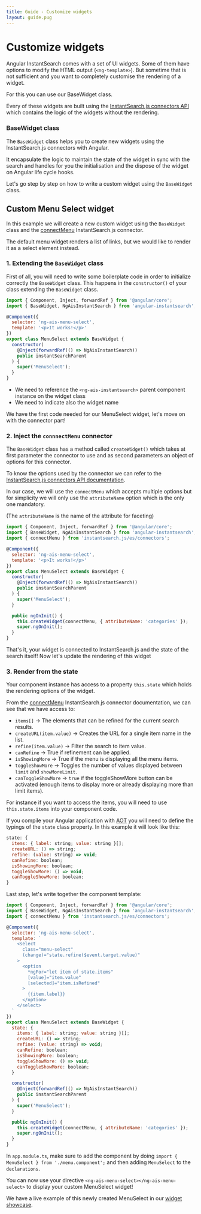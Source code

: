 ```yaml
---
title: Guide - Customize widgets
layout: guide.pug
---
```


# Customize widgets

Angular InstantSearch comes with a set of UI widgets. Some of them have options to modify the HTML output (`<ng-template>`). But sometime that is not sufficient and you want to completely customise the rendering of a widget.

For this you can use our BaseWidget class.

Every of these widgets are built using the [InstantSearch.js connectors API](https://community.algolia.com/instantsearch.js/v2/connectors.html) which contains the logic of the widgets without the rendering.

### BaseWidget class

The `BaseWidget` class helps you to create new widgets using the InstantSearch.js connectors with Angular.

It encapsulate the logic to maintain the state of the widget in sync with the search and handles for you the initialisation and the dispose of the widget on Angular life cycle hooks.

Let's go step by step on how to write a custom widget using the `BaseWidget` class.

## Custom Menu Select widget

In this example we will create a new custom widget using the `BaseWidget` class and the [connectMenu](https://community.algolia.com/instantsearch.js/v2/connectors/connectMenu.html) InstantSearch.js connector.

The default menu widget renders a list of links, but we would like to render it as a select element instead.

### 1. Extending the `BaseWidget` class

First of all, you will need to write some boilerplate code in order to initialize correctly the `BaseWidget` class. This happens in the `constructor()` of your class extending the `BaseWidget` class.

```js
import { Component, Inject, forwardRef } from '@angular/core';
import { BaseWidget, NgAisInstantSearch } from 'angular-instantsearch';

@Component({
  selector: 'ng-ais-menu-select',
  template: '<p>It works!</p>'
})
export class MenuSelect extends BaseWidget {
  constructor(
    @Inject(forwardRef(() => NgAisInstantSearch))
    public instantSearchParent
  ) {
    super('MenuSelect');
  }
}
```

* We need to reference the `<ng-ais-instantsearch>` parent component instance on the widget class
* We need to indicate also the widget name

We have the first code needed for our MenuSelect widget, let's move on with the connector part!

### 2. Inject the `connnectMenu` connector

The `BaseWidget` class has a method called `createWidget()` which takes at first parameter the connector to use and as second parameters an object of options for this connector.

To know the options used by the connector we can refer to the [InstantSearch.js connectors API documentation](https://community.algolia.com/instantsearch.js/v2/connectors.html).

In our case, we will use the `connectMenu` which accepts multiple options but for simplicity we will only use the `attributeName` option which is the only one mandatory.

(The `attributeName` is the name of the attribute for faceting)

```js
import { Component, Inject, forwardRef } from '@angular/core';
import { BaseWidget, NgAisInstantSearch } from 'angular-instantsearch';
import { connectMenu } from 'instantsearch.js/es/connectors';

@Component({
  selector: 'ng-ais-menu-select',
  template: '<p>It works!</p>'
})
export class MenuSelect extends BaseWidget {
  constructor(
    @Inject(forwardRef(() => NgAisInstantSearch))
    public instantSearchParent
  ) {
    super('MenuSelect');
  }

  public ngOnInit() {
    this.createWidget(connectMenu, { attributeName: 'categories' });
    super.ngOnInit();
  }
}
```

That's it, your widget is connected to InstantSearch.js and the state of the search itself! Now let's update the rendering of this widget

### 3. Render from the state

Your component instance has access to a property `this.state` which holds the rendering options of the widget.

From the [connectMenu](https://community.algolia.com/instantsearch.js/v2/connectors/connectMenu.html) InstantSearch.js connector documentation, we can see that we have access to:

* `items[]` -> The elements that can be refined for the current search results.
* `createURL(item.value)` -> Creates the URL for a single item name in the list.
* `refine(item.value)` -> Filter the search to item value.
* `canRefine` -> True if refinement can be applied.
* `isShowingMore` -> True if the menu is displaying all the menu items.
* `toggleShowMore` -> Toggles the number of values displayed between `limit` and `showMoreLimit`.
* `canToggleShowMore` -> `true` if the toggleShowMore button can be activated (enough items to display more or already displaying more than limit items).

For instance if you want to access the items, you will need to use `this.state.items` into your component code.

If you compile your Angular application with [AOT](https://angular.io/guide/aot-compiler) you will need to define the typings of the `state` class property. In this example it will look like this:

```js
state: {
  items: { label: string; value: string }[];
  createURL: () => string;
  refine: (value: string) => void;
  canRefine: boolean;
  isShowingMore: boolean;
  toggleShowMore: () => void;
  canToggleShowMore: boolean;
}
```

Last step, let's write together the component template:

```js
import { Component, Inject, forwardRef } from '@angular/core';
import { BaseWidget, NgAisInstantSearch } from 'angular-instantsearch';
import { connectMenu } from 'instantsearch.js/es/connectors';

@Component({
  selector: 'ng-ais-menu-select',
  template: `
    <select
      class="menu-select"
      (change)="state.refine($event.target.value)"
    >
      <option
        *ngFor="let item of state.items"
        [value]="item.value"
        [selected]="item.isRefined"
      >
        {{item.label}}
      </option>
    </select>
  `
})
export class MenuSelect extends BaseWidget {
  state: {
    items: { label: string; value: string }[];
    createURL: () => string;
    refine: (value: string) => void;
    canRefine: boolean;
    isShowingMore: boolean;
    toggleShowMore: () => void;
    canToggleShowMore: boolean;
  }

  constructor(
    @Inject(forwardRef(() => NgAisInstantSearch))
    public instantSearchParent
  ) {
    super('MenuSelect');
  }

  public ngOnInit() {
    this.createWidget(connectMenu, { attributeName: 'categories' });
    super.ngOnInit();
  }
}
```
In `app.module.ts`, make sure to add the component by doing `import { MenuSelect } from './menu.component';` and then adding `MenuSelect` to the `declarations`.

You can now use your directive `<ng-ais-menu-select></ng-ais-menu-select>` to display your custom MenuSelect widget!

We have a live example of this newly created MenuSelect in our [widget showcase](http://angular-instantsearch.netlify.com/dev-novel/?selectedStory=CustomWidgets.MenuSelect).
